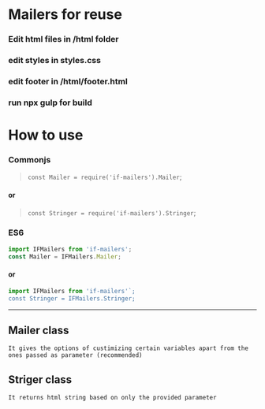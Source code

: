 # Mailers for reuse

### Edit html files in /html folder
### edit styles in styles.css
### edit footer in /html/footer.html
### run npx gulp for build 


# How to use

### Commonjs 
> `const Mailer = require('if-mailers').Mailer`;

#### or

> `const Stringer = require('if-mailers').Stringer`;

### ES6
```javascript 
import IFMailers from 'if-mailers';
const Mailer = IFMailers.Mailer;
```     


#### or

 ```javascript 
import IFMailers from 'if-mailers'`;
const Stringer = IFMailers.Stringer;
 ```     

____

## Mailer class
    It gives the options of custimizing certain variables apart from the ones passed as parameter (recommended)

## Striger class
    It returns html string based on only the provided parameter


